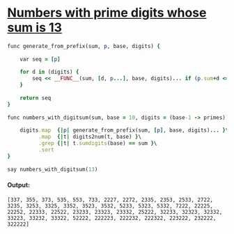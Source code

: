 [1]: https://rosettacode.org/wiki/Numbers_with_prime_digits_whose_sum_is_13

# [Numbers with prime digits whose sum is 13][1]

```ruby
func generate_from_prefix(sum, p, base, digits) {
 
    var seq = [p]
 
    for d in (digits) {
        seq << __FUNC__(sum, [d, p...], base, digits)... if (p.sum+d <= sum)
    }
 
    return seq
}
 
func numbers_with_digitsum(sum, base = 10, digits = (base-1 -> primes)) {
 
    digits.map  {|p| generate_from_prefix(sum, [p], base, digits)... }\
          .map  {|t| digits2num(t, base) }\
          .grep {|t| t.sumdigits(base) == sum }\
          .sort
}
 
say numbers_with_digitsum(13)
```

#### Output:
```
[337, 355, 373, 535, 553, 733, 2227, 2272, 2335, 2353, 2533, 2722, 3235, 3253, 3325, 3352, 3523, 3532, 5233, 5323, 5332, 7222, 22225, 22252, 22333, 22522, 23233, 23323, 23332, 25222, 32233, 32323, 32332, 33223, 33232, 33322, 52222, 222223, 222232, 222322, 223222, 232222, 322222]
```
